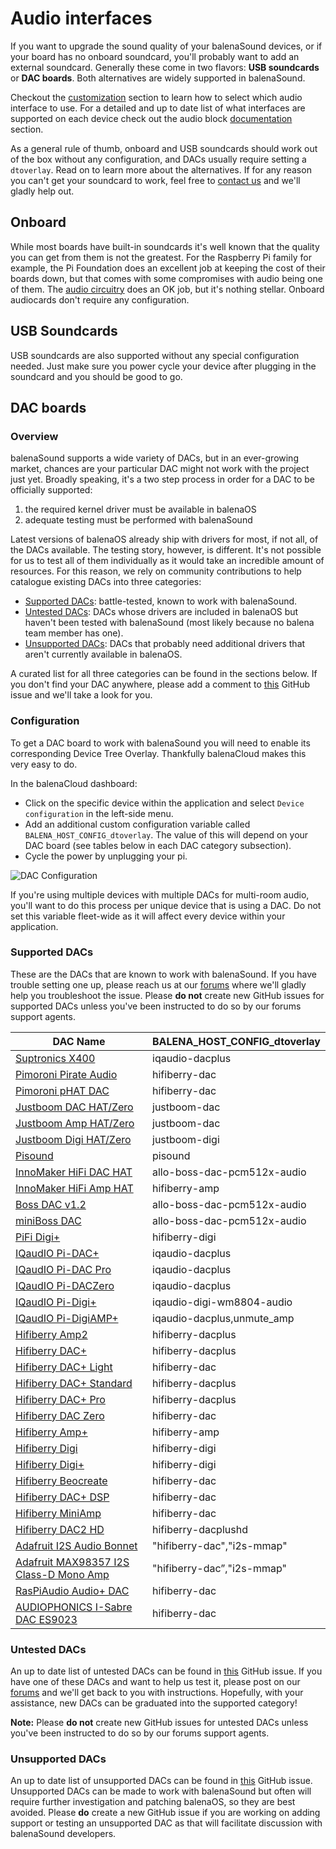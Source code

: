 # Audio interfaces

If you want to upgrade the sound quality of your balenaSound devices, or if your board has no onboard soundcard, you'll probably want to add an external soundcard. Generally these come in two flavors: **USB soundcards** or **DAC boards**. Both alternatives are widely supported in balenaSound.

Checkout the [customization](../customization#general) section to learn how to select which audio interface to use. For a detailed and up to date list of what interfaces are supported on each device check out the audio block [documentation](https://github.com/balenablocks/audio#supported-devices) section.

As a general rule of thumb, onboard and USB soundcards should work out of the box without any configuration, and DACs usually require setting a `dtoverlay`. Read on to learn more about the alternatives. If for any reason you can't get your soundcard to work, feel free to [contact us](./support#contact-us) and we'll gladly help out.

## Onboard

While most boards have built-in soundcards it's well known that the quality you can get from them is not the greatest. For the Raspberry Pi family for example, the Pi Foundation does an excellent job at keeping the cost of their boards down, but that comes with some compromises with audio being one of them. The [audio circuitry](https://hackaday.com/2018/07/13/behind-the-pin-how-the-raspberry-pi-gets-its-audio/) does an OK job, but it's nothing stellar. Onboard audiocards don't require any configuration.

## USB Soundcards

USB soundcards are also supported without any special configuration needed. Just make sure you power cycle your device after plugging in the soundcard and you should be good to go.

## DAC boards

### Overview

balenaSound supports a wide variety of DACs, but in an ever-growing market, chances are your particular DAC might not work with the project just yet. Broadly speaking, it's a two step process in order for a DAC to be officially supported: 
1) the required kernel driver must be available in balenaOS 
2) adequate testing must be performed with balenaSound

Latest versions of balenaOS already ship with drivers for most, if not all, of the DACs available. The testing story, however, is different. It's not possible for us to test all of them individually as it would take an incredible amount of resources. For this reason, we rely on community contributions to help catalogue existing DACs into three categories:

- [Supported DACs](#Supported-DACs): battle-tested, known to work with balenaSound.
- [Untested DACs](#Untested-DACs): DACs whose drivers are included in balenaOS but haven't been tested with balenaSound (most likely because no balena team member has one). 
- [Unsupported DACs](#Unsupported-DACs): DACs that probably need additional drivers that aren't currently available in balenaOS.

A curated list for all three categories can be found in the sections below. If you don't find your DAC anywhere, please add a comment to [this](https://github.com/balenalabs/balena-sound/issues/439) GitHub issue and we'll take a look for you.


### Configuration

To get a DAC board to work with balenaSound you will need to enable its corresponding Device Tree Overlay. Thankfully balenaCloud makes this very easy to do.

In the balenaCloud dashboard:

* Click on the specific device within the application and select `Device configuration` in the left-side menu.
* Add an additional custom configuration variable called `BALENA_HOST_CONFIG_dtoverlay`. The value of this will depend on your DAC board (see tables below in each DAC category subsection).
* Cycle the power by unplugging your pi.

![DAC Configuration](https://raw.githubusercontent.com/balenalabs/balena-sound/master/docs/images/dac-vars.png)

If you're using multiple devices with multiple DACs for multi-room audio, you'll want to do this process per unique device that is using a DAC. Do not set this variable fleet-wide as it will affect every device within your application.


### Supported DACs

These are the DACs that are known to work with balenaSound. If you have trouble setting one up, please reach us at our [forums](https://forums.balena.io/) where we'll gladly help you troubleshoot the issue. Please **do not** create new GitHub issues for supported DACs unless you've been instructed to do so by our forums support agents.


| DAC Name                      | BALENA_HOST_CONFIG_dtoverlay          |
|-------------------------------|---------------------------------------|
| [Suptronics X400][1]          | iqaudio-dacplus                       |
| [Pimoroni Pirate Audio][12]   | hifiberry-dac                         |
| [Pimoroni pHAT DAC][2]        | hifiberry-dac                         |
| [Justboom DAC HAT/Zero][3]    | justboom-dac                          |
| [Justboom Amp HAT/Zero][30]   | justboom-dac                          |
| [Justboom Digi HAT/Zero][25]  | justboom-digi                         |
| [Pisound][4]                  | pisound                               |
| [InnoMaker HiFi DAC HAT][8]   | allo-boss-dac-pcm512x-audio           |
| [InnoMaker HiFi Amp HAT][35]  | hifiberry-amp                         |
| [Boss DAC v1.2][29]           | allo-boss-dac-pcm512x-audio           |
| [miniBoss DAC][10]            | allo-boss-dac-pcm512x-audio           |
| [PiFi Digi+][11]              | hifiberry-digi                        |
| [IQaudIO Pi-DAC+][13]         | iqaudio-dacplus                       |
| [IQaudIO Pi-DAC Pro][31]      | iqaudio-dacplus                       |
| [IQaudIO Pi-DACZero][32]      | iqaudio-dacplus                       |
| [IQaudIO Pi-Digi+][33]        | iqaudio-digi-wm8804-audio             |
| [IQaudIO Pi-DigiAMP+][34]     | iqaudio-dacplus,unmute_amp            |
| [Hifiberry Amp2][14]          | hifiberry-dacplus                     |
| [Hifiberry DAC+][6]           | hifiberry-dacplus                     |
| [Hifiberry DAC+ Light][15]    | hifiberry-dac                         |
| [Hifiberry DAC+ Standard][16] | hifiberry-dacplus                     |
| [Hifiberry DAC+ Pro][17]      | hifiberry-dacplus                     |
| [Hifiberry DAC Zero][18]      | hifiberry-dac                         |
| [Hifiberry Amp+][19]          | hifiberry-amp                         |
| [Hifiberry Digi][20]          | hifiberry-digi                        |
| [Hifiberry Digi+][21]         | hifiberry-digi                        |
| [Hifiberry Beocreate][22]     | hifiberry-dac                         |
| [Hifiberry DAC+ DSP][23]      | hifiberry-dac                         |
| [Hifiberry MiniAmp][24]       | hifiberry-dac                         |
| [Hifiberry DAC2 HD][27]       | hifiberry-dacplushd                   |
| [Adafruit I2S Audio Bonnet][26]| "hifiberry-dac","i2s-mmap"           |
| [Adafruit MAX98357 I2S Class-D Mono Amp][28]| "hifiberry-dac”,"i2s-mmap"|
| [RasPiAudio Audio+ DAC][37]  | hifiberry-dac                          | 
| [AUDIOPHONICS I-Sabre DAC ES9023][39]| hifiberry-dac                  |

[1]: http://www.suptronics.com/Xseries/x400.html
[2]: https://shop.pimoroni.com/products/phat-dac
[3]: https://uk.pi-supply.com/products/justboom-dac-hat
[4]: https://blokas.io/pisound/
[5]: https://forums.balena.io/t/regarding-dac-installation-on-balenasound-project/45568/27
[6]: https://www.hifiberry.com/products/dacplus/
[7]: https://forums.balena.io/t/no-sound-from-dac/61343/5
[8]: http://www.inno-maker.com/product/hifi-dac-hat/
[9]: https://github.com/balenalabs/balena-sound/pull/98
[10]: https://allo.com/sparky/miniboss-rpi-zero.html
[11]: http://www.kumantech.com/kuman-sc07-raspberry-pi-hifi-digi-digital-sound-card-i2s-spdif-optical-fiber-for-raspberry-pi-3-2-model-b-b-sc07_p0041.html
[12]: https://shop.pimoroni.com/collections/pirate-audio
[13]: https://www.raspberrypi.org/products/iqaudio-dac-plus/
[14]: https://www.hifiberry.com/shop/boards/hifiberry-amp2/
[15]: https://www.hifiberry.com/shop/boards/hifiberry-dac-light/
[16]: https://www.hifiberry.com/shop/boards/hifiberry-dacplus-rca-version/
[17]: https://www.hifiberry.com/shop/boards/hifiberry-dac-pro/
[18]: https://www.hifiberry.com/shop/boards/hifiberry-dac-zero/
[19]: https://www.hifiberry.com/products/ampplus/
[20]: https://www.hifiberry.com/products/digi/
[21]: https://www.hifiberry.com/products/digiplus/
[22]: https://www.hifiberry.com/beocreate/
[23]: https://www.hifiberry.com/shop/boards/hifiberry-dac-dsp/
[24]: https://www.hifiberry.com/shop/boards/miniamp/
[25]: https://uk.pi-supply.com/products/justboom-digi-hat
[26]: https://www.adafruit.com/product/4037
[27]: https://www.hifiberry.com/shop/boards/hifiberry-dac2-hd/
[28]: https://learn.adafruit.com/adafruit-max98357-i2s-class-d-mono-amp
[29]: https://allo.com/sparky/boss-dac.html
[30]: https://uk.pi-supply.com/products/justboom-amp-hat
[31]: https://www.raspberrypi.org/products/iqaudio-dac-pro/
[32]: http://www.thepilocator.com/Product/Info/iqaudio-pi-daczero-full-hd-audio-card-mmp
[33]: https://shop.pimoroni.com/products/pi-digi?variant=33370425994
[34]: https://www.raspberrypi.org/products/iqaudio-digiamp-plus/
[35]: https://www.inno-maker.com/product/hifi-amp-hat/
[36]: https://github.com/balenalabs/balena-sound/issues/385
[37]: https://raspiaudio.com/produit/audio
[38]: https://github.com/balenalabs/balena-sound/issues/355
[39]: https://www.audiophonics.fr/fr/dac-et-interfaces-pour-raspberry-pi/audiophonics-i-sabre-dac-es9023-tcxo-raspberry-pi-a-b-20-i2s-p-9978.html
[40]: https://github.com/balenalabs/balena-sound/issues/345

### Untested DACs

An up to date list of untested DACs can be found in [this](https://github.com/balenalabs/balena-sound/issues/439) GitHub issue. If you have one of these DACs and want to help us test it, please post on our [forums](https://forums.balena.io/) and we'll get back to you with instructions. Hopefully, with your assistance, new DACs can be graduated into the supported category!

**Note:** Please **do not** create new GitHub issues for untested DACs unless you've been instructed to do so by our forums support agents.

### Unsupported DACs

An up to date list of unsupported DACs can be found in [this](https://github.com/balenalabs/balena-sound/issues/439) GitHub issue. Unsupported DACs can be made to work with balenaSound but often will require further investigation and patching balenaOS, so they are best avoided. Please **do** create a new GitHub issue if you are working on adding support or testing an unsupported DAC as that will facilitate discussion with balenaSound developers.
